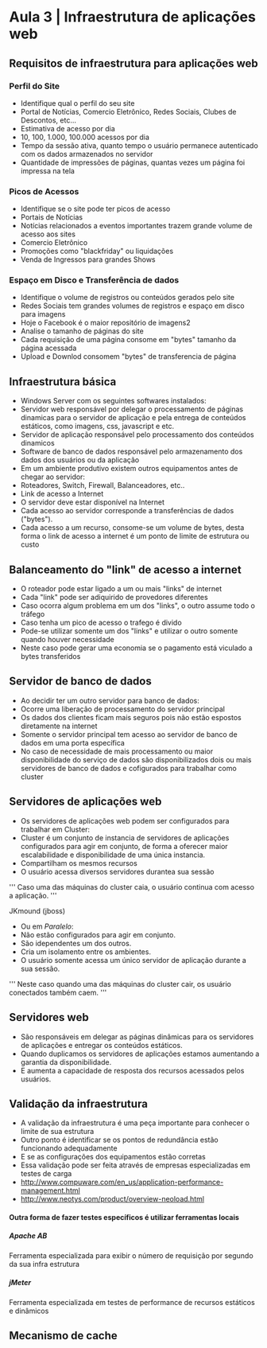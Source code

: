 # Aula 3 | Infraestrutura de aplicações web

## Requisitos de infraestrutura para aplicações web


### Perfil do Site

- Identifique qual o perfil do seu site 
 - Portal de Notícias, Comercio Eletrônico, Redes Sociais, Clubes de Descontos, etc... 
- Estimativa de acesso por dia 
 - 10, 100, 1.000, 100.000 acessos por dia 
- Tempo da sessão ativa, quanto tempo o usuário permanece autenticado com os dados armazenados no servidor 
- Quantidade de impressões de páginas, quantas vezes um página foi impressa na tela 


### Picos de Acessos 

- Identifique se o site pode ter picos de acesso 
 - Portais de Notícias 
  - Notícias relacionados a eventos importantes trazem grande volume de acesso aos sites 
- Comercio Eletrônico 
 - Promoções como "blackfriday" ou liquidações 
- Venda de Ingressos para grandes Shows 


### Espaço em Disco e Transferência de dados

- Identifique o volume de registros ou conteúdos gerados pelo site 
 - Redes Sociais tem grandes volumes de registros e espaço em disco para imagens 
 - Hoje o Facebook é o maior repositório de imagens2
- Analise o tamanho de páginas do site 
 - Cada requisição de uma página consome em "bytes" tamanho da página acessada 
 - Upload e Downlod consomem "bytes" de transferencia de página


## Infraestrutura básica

- Windows Server com os seguintes softwares instalados: 
 - Servidor web responsável por delegar o processamento de páginas dinamicas para o servidor de aplicação e pela entrega de conteúdos estáticos, como imagens, css, javascript e etc. 
 - Servidor de aplicação responsável pelo processamento dos conteúdos dinamicos 
 - Software de banco de dados responsável pelo armazenamento dos dados dos usuários ou da aplicação
- Em um ambiente produtivo existem outros equipamentos antes de chegar ao servidor: 
 - Roteadores, Switch, Firewall, Balanceadores, etc.. 
- Link de acesso a Internet 
- O servidor deve estar disponível na Internet 
- Cada acesso ao servidor corresponde a transferências de dados ("bytes"). 
- Cada acesso a um recurso, consome-se um volume de bytes, desta forma o link de acesso a internet é um ponto de limite de estrutura ou custo


## Balanceamento do "link" de acesso a internet

- O roteador pode estar ligado a um ou mais "links" de internet 
- Cada "link" pode ser adiquirido de provedores diferentes 
- Caso ocorra algum problema em um dos "links", o outro assume todo o tráfego 
- Caso tenha um pico de acesso o trafego é divido 
- Pode-se utilizar somente um dos "links" e utilizar o outro somente quando houver necessidade 
 - Neste caso pode gerar uma economia se o pagamento está viculado a bytes transferidos 


## Servidor de banco de dados

- Ao decidir ter um outro servidor para banco de dados: 
 - Ocorre uma liberação de processamento do servidor principal 
 - Os dados dos clientes ficam mais seguros pois não estão espostos diretamente na internet 
 - Somente o servidor principal tem acesso ao servidor de banco de dados em uma porta específica 
 - No caso de necessidade de mais processamento ou maior disponibilidade do serviço de dados são disponibilizados dois ou mais servidores de banco de dados e cofigurados para trabalhar como cluster
 
 
 ## Servidores de aplicações web
 
- Os servidores de aplicações web podem ser configurados para trabalhar em Cluster: 
 - Cluster é um conjunto de instancia de servidores de aplicações configurados para agir em conjunto, de forma a oferecer maior escalabilidade e disponibilidade de uma única instancia. 
 - Compartilham os mesmos recursos 
 - O usuário acessa diversos servidores durantea sua sessão 
 
'''
Caso uma das máquinas do cluster caia, o usuário continua com acesso a aplicação. 
'''

JKmound (jboss)

- Ou em *Paralelo*: 
 - Não estão configurados para agir em conjunto. 
 - São idependentes um dos outros. 
 - Cria um isolamento entre os ambientes. 
 - O usuário somente acessa um único servidor de aplicação durante a sua sessão.

'''
Neste caso quando uma das máquinas do cluster cair, os usuário conectados também caem. 
'''

## Servidores web

- São responsáveis em delegar as páginas dinâmicas para os servidores de aplicações e entregar os conteúdos estáticos. 
- Quando duplicamos os servidores de aplicações estamos aumentando a garantia da disponibilidade. 
- E aumenta a capacidade de resposta dos recursos acessados pelos usuários.

## Validação da infraestrutura

- A validação da infraestrutura é uma peça importante para conhecer o limite de sua estrutura 
- Outro ponto é identificar se os pontos de redundância estão funcionando adequadamente 
- E se as configurações dos equipamentos estão corretas 
- Essa validação pode ser feita através de empresas especializadas em testes de carga 
 - http://www.compuware.com/en_us/application-performance-management.html
 - http://www.neotys.com/product/overview-neoload.html


#### Outra forma de fazer testes específicos é utilizar ferramentas locais 

##### Apache AB 
 Ferramenta especializada para exibir o número de requisição por segundo da sua infra estrutura 

##### jMeter 
Ferramenta especializada em testes de performance de recursos estáticos e dinâmicos 

## Mecanismo de cache
